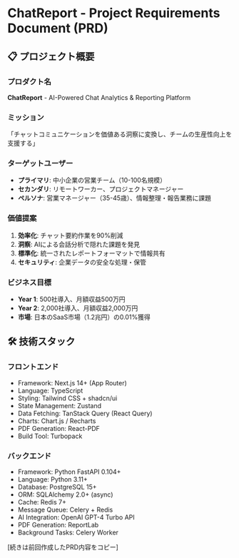 # ChatReport - Project Requirements Document (PRD)

## 📋 プロジェクト概要

### プロダクト名
**ChatReport** - AI-Powered Chat Analytics & Reporting Platform

### ミッション
「チャットコミュニケーションを価値ある洞察に変換し、チームの生産性向上を支援する」

### ターゲットユーザー
- **プライマリ**: 中小企業の営業チーム（10-100名規模）
- **セカンダリ**: リモートワーカー、プロジェクトマネージャー
- **ペルソナ**: 営業マネージャー（35-45歳）、情報整理・報告業務に課題

### 価値提案
1. **効率化**: チャット要約作業を90%削減
2. **洞察**: AIによる会話分析で隠れた課題を発見
3. **標準化**: 統一されたレポートフォーマットで情報共有
4. **セキュリティ**: 企業データの安全な処理・保管

### ビジネス目標
- **Year 1**: 500社導入、月額収益500万円
- **Year 2**: 2,000社導入、月額収益2,000万円
- **市場**: 日本のSaaS市場（1.2兆円）の0.01%獲得

## 🛠️ 技術スタック

### フロントエンド
- Framework: Next.js 14+ (App Router)
- Language: TypeScript
- Styling: Tailwind CSS + shadcn/ui
- State Management: Zustand
- Data Fetching: TanStack Query (React Query)
- Charts: Chart.js / Recharts
- PDF Generation: React-PDF
- Build Tool: Turbopack

### バックエンド
- Framework: Python FastAPI 0.104+
- Language: Python 3.11+
- Database: PostgreSQL 15+
- ORM: SQLAlchemy 2.0+ (async)
- Cache: Redis 7+
- Message Queue: Celery + Redis
- AI Integration: OpenAI GPT-4 Turbo API
- PDF Generation: ReportLab
- Background Tasks: Celery Worker

[続きは前回作成したPRD内容をコピー]
